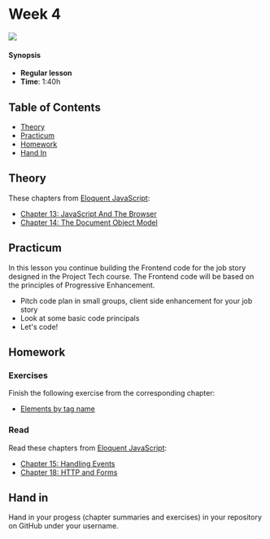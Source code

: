 <!--lint disable no-html-->

# Week 4

![][cover]

#### Synopsis

*   **Regular lesson**
*   **Time**: 1:40h

## Table of Contents
* [Theory](#theory)
* [Practicum](#practicum)
* [Homework](#homework)
* [Hand In](#hand-in)


## Theory

These chapters from [Eloquent JavaScript](https://eloquentjavascript.net/):

* [Chapter 13: JavaScript And The Browser](https://eloquentjavascript.net/13_browser.html)
* [Chapter 14: The Document Object Model](https://eloquentjavascript.net/14_dom.html)

## Practicum
In this lesson you continue building the Frontend code for the job story designed in the Project Tech course. The Frontend code  will be based on the principles of Progressive Enhancement.

* Pitch code plan in small groups, client side enhancement for your job story
* Look at some basic code principals
* Let's code!

## Homework

### Exercises

Finish the following exercise from the corresponding chapter:

* [Elements by tag name](https://eloquentjavascript.net/14_dom.html#i_VSftnyRTsV)

### Read
Read these chapters from [Eloquent JavaScript](https://eloquentjavascript.net/):

* [Chapter 15: Handling Events](https://eloquentjavascript.net/15_event.html)
* [Chapter 18: HTTP and Forms](https://eloquentjavascript.net/18_http.html)

## Hand in

Hand in your progess (chapter summaries and exercises) in your repository on GitHub under your username.

[cover]: https://eloquentjavascript.net/img/chapter_picture_15.jpg

